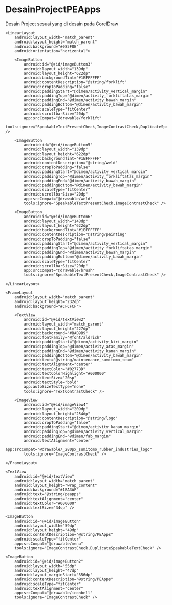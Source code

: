 # DesainProjectPEApps
Desain Project sesuai yang di desain pada CorelDraw
<?xml version="1.0" encoding="utf-8"?>
<RelativeLayout xmlns:android="http://schemas.android.com/apk/res/android"
    xmlns:app="http://schemas.android.com/apk/res-auto"
    xmlns:tools="http://schemas.android.com/tools"
    android:layout_width="wrap_content"
    android:layout_height="wrap_content"
    android:layout_alignTop="@id/FirstFragment"
    android:layout_alignParentEnd="true"
    android:background="#20C8C4">

    <LinearLayout
        android:layout_width="match_parent"
        android:layout_height="match_parent"
        android:background="#085F8E"
        android:orientation="horizontal">

        <ImageButton
            android:id="@+id/imageButton3"
            android:layout_width="139dp"
            android:layout_height="622dp"
            android:backgroundTint="#1EFFFFFF"
            android:contentDescription="@string/forklift"
            android:cropToPadding="false"
            android:paddingStart="@dimen/activity_vertical_margin"
            android:paddingTop="@dimen/activity_forkliftatas_margin"
            android:paddingEnd="@dimen/activity_bawah_margin"
            android:paddingBottom="@dimen/activity_bawah_margin"
            android:scaleType="fitCenter"
            android:scrollbarSize="20dp"
            app:srcCompat="@drawable/forklift"
            tools:ignore="SpeakableTextPresentCheck,ImageContrastCheck,DuplicateSpeakableTextCheck" />

        <ImageButton
            android:id="@+id/imageButton5"
            android:layout_width="139dp"
            android:layout_height="622dp"
            android:backgroundTint="#1EFFFFFF"
            android:contentDescription="@string/weld"
            android:cropToPadding="false"
            android:paddingStart="@dimen/activity_vertical_margin"
            android:paddingTop="@dimen/activity_forkliftatas_margin"
            android:paddingEnd="@dimen/activity_bawah_margin"
            android:paddingBottom="@dimen/activity_bawah_margin"
            android:scaleType="fitCenter"
            android:scrollbarSize="20dp"
            app:srcCompat="@drawable/weld"
            tools:ignore="SpeakableTextPresentCheck,ImageContrastCheck" />

        <ImageButton
            android:id="@+id/imageButton6"
            android:layout_width="148dp"
            android:layout_height="622dp"
            android:backgroundTint="#1EFFFFFF"
            android:contentDescription="@string/painting"
            android:cropToPadding="false"
            android:paddingStart="@dimen/activity_vertical_margin"
            android:paddingTop="@dimen/activity_forkliftatas_margin"
            android:paddingEnd="@dimen/activity_bawah_margin"
            android:paddingBottom="@dimen/activity_bawah_margin"
            android:scaleType="fitCenter"
            android:scrollbarSize="20dp"
            app:srcCompat="@drawable/brush"
            tools:ignore="SpeakableTextPresentCheck,ImageContrastCheck" />

    </LinearLayout>

    <FrameLayout
        android:layout_width="match_parent"
        android:layout_height="232dp"
        android:background="#CFCFCF">

        <TextView
            android:id="@+id/textView2"
            android:layout_width="match_parent"
            android:layout_height="227dp"
            android:background="#BAB9B9"
            android:fontFamily="@font/aldrich"
            android:paddingStart="@dimen/activity_kiri_margin"
            android:paddingTop="@dimen/activity_atas_margin"
            android:paddingEnd="@dimen/activity_kanan_margin"
            android:paddingBottom="@dimen/activity_bawah_margin"
            android:text="@string/maintenance_sumitomo_team"
            android:textAlignment="center"
            android:textColor="#0277BD"
            android:textColorHighlight="#000000"
            android:textSize="20sp"
            android:textStyle="bold"
            app:autoSizeTextType="none"
            tools:ignore="TextContrastCheck" />

        <ImageView
            android:id="@+id/imageView4"
            android:layout_width="209dp"
            android:layout_height="254dp"
            android:contentDescription="@string/logo"
            android:cropToPadding="false"
            android:paddingStart="@dimen/activity_kanan_margin"
            android:paddingTop="@dimen/activity_vertical_margin"
            android:paddingEnd="@dimen/fab_margin"
            android:textAlignment="center"
            app:srcCompat="@drawable/_280px_sumitomo_rubber_industries_logo"
            tools:ignore="ImageContrastCheck" />

    </FrameLayout>

    <TextView
        android:id="@+id/textView"
        android:layout_width="match_parent"
        android:layout_height="wrap_content"
        android:background="#1EA3AF"
        android:text="@string/peapps"
        android:textAlignment="center"
        android:textColor="#000000"
        android:textSize="34sp" />

    <ImageButton
        android:id="@+id/imageButton"
        android:layout_width="59dp"
        android:layout_height="49dp"
        android:contentDescription="@string/PEApps"
        android:scaleType="fitCenter"
        app:srcCompat="@drawable/menu"
        tools:ignore="ImageContrastCheck,DuplicateSpeakableTextCheck" />

    <ImageButton
        android:id="@+id/imageButton2"
        android:layout_width="55dp"
        android:layout_height="47dp"
        android:layout_marginStart="356dp"
        android:contentDescription="@string/PEApps"
        android:scaleType="fitCenter"
        android:textAlignment="center"
        app:srcCompat="@drawable/iconbell"
        tools:ignore="ImageContrastCheck" />

</RelativeLayout>
